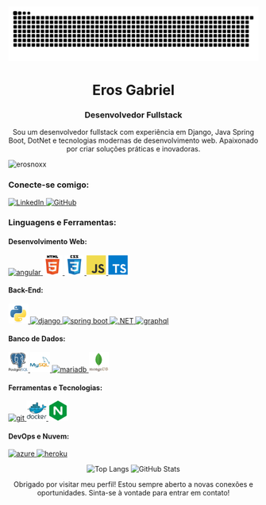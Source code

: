 <p align="center">
    <img src="https://github.com/7oSkaaa/7oSkaaa/blob/output/github-contribution-grid-snake.svg?" alt="Snake Game" />
</p>
<h1 align="center">Eros Gabriel</h1>
<h3 align="center">Desenvolvedor Fullstack</h3>

<p align="center">
    Sou um desenvolvedor fullstack com experiência em Django, Java Spring Boot, DotNet e tecnologias modernas de desenvolvimento web. Apaixonado por criar soluções práticas e inovadoras.
</p>

<p align="left">
    <img src="https://komarev.com/ghpvc/?username=erosnoxx&label=Visitas%20ao%20perfil&color=0e75b6&style=flat" alt="erosnoxx" />
</p>

<h3 align="left">Conecte-se comigo:</h3>
<p align="left">
    <a href="https://www.linkedin.com/in/eros-gabriel-vieira-51522725b/" target="_blank">
        <img src="https://cdn.jsdelivr.net/npm/simple-icons@v3/icons/linkedin.svg" alt="LinkedIn" width="30" height="30" />
    </a>
    <a href="https://github.com/erosnoxx" target="_blank">
        <img src="https://cdn.jsdelivr.net/npm/simple-icons@v3/icons/github.svg" alt="GitHub" width="30" height="30" />
    </a>
</p>

<h3 align="left">Linguagens e Ferramentas:</h3>

<h4 align="left">Desenvolvimento Web:</h4>
<p align="left">
    <a href="https://angular.io" target="_blank" rel="noreferrer">
        <img src="https://angular.io/assets/images/logos/angular/angular.svg" alt="angular" width="40" height="40" />
    </a>
    <a href="https://www.w3.org/html/" target="_blank" rel="noreferrer">
        <img src="https://raw.githubusercontent.com/devicons/devicon/master/icons/html5/html5-original-wordmark.svg" alt="html5" width="40" height="40" />
    </a>
    <a href="https://www.w3schools.com/css/" target="_blank" rel="noreferrer">
        <img src="https://raw.githubusercontent.com/devicons/devicon/master/icons/css3/css3-original-wordmark.svg" alt="css3" width="40" height="40" />
    </a>
    <a href="https://developer.mozilla.org/en-US/docs/Web/JavaScript" target="_blank" rel="noreferrer">
        <img src="https://raw.githubusercontent.com/devicons/devicon/master/icons/javascript/javascript-original.svg" alt="javascript" width="40" height="40" />
    </a>
    <a href="https://www.typescriptlang.org/" target="_blank" rel="noreferrer">
        <img src="https://raw.githubusercontent.com/devicons/devicon/master/icons/typescript/typescript-original.svg" alt="typescript" width="40" height="40" />
    </a>
</p>

<h4 align="left">Back-End:</h4>
<p align="left">
    <a href="https://www.python.org" target="_blank" rel="noreferrer"> <img src="https://raw.githubusercontent.com/devicons/devicon/master/icons/python/python-original.svg" alt="python" width="40" height="40"/> </a>
    <a href="https://www.djangoproject.com/" target="_blank" rel="noreferrer"> <img src="https://cdn.worldvectorlogo.com/logos/django.svg" alt="django" width="40" height="40"/> </a>
    <a href="https://spring.io/projects/spring-boot" target="_blank" rel="noreferrer"> <img src="https://www.vectorlogo.zone/logos/springio/springio-icon.svg" alt="spring boot" width="40" height="40"/> </a>
    <a href="https://dotnet.microsoft.com/" target="_blank" rel="noreferrer"> <img src="https://upload.wikimedia.org/wikipedia/commons/e/ee/.NET_Core_Logo.svg" alt=".NET" width="40" height="40"/> </a>
    <a href="https://graphql.org" target="_blank" rel="noreferrer"> <img src="https://www.vectorlogo.zone/logos/graphql/graphql-icon.svg" alt="graphql" width="40" height="40"/> </a>
</p>

<h4 align="left">Banco de Dados:</h4>
<p align="left">
    <a href="https://www.postgresql.org" target="_blank" rel="noreferrer">
        <img src="https://raw.githubusercontent.com/devicons/devicon/master/icons/postgresql/postgresql-original-wordmark.svg" alt="postgresql" width="40" height="40" />
    </a>
    <a href="https://www.mysql.com/" target="_blank" rel="noreferrer">
        <img src="https://raw.githubusercontent.com/devicons/devicon/master/icons/mysql/mysql-original-wordmark.svg" alt="mysql" width="40" height="40" />
    </a>
    <a href="https://mariadb.org/" target="_blank" rel="noreferrer">
        <img src="https://www.vectorlogo.zone/logos/mariadb/mariadb-icon.svg" alt="mariadb" width="40" height="40" />
    </a>
    <a href="https://www.mongodb.com/" target="_blank" rel="noreferrer">
        <img src="https://raw.githubusercontent.com/devicons/devicon/master/icons/mongodb/mongodb-original-wordmark.svg" alt="mongodb" width="40" height="40" />
    </a>
</p>

<h4 align="left">Ferramentas e Tecnologias:</h4>
<p align="left">
    <a href="https://git-scm.com/" target="_blank" rel="noreferrer">
        <img src="https://www.vectorlogo.zone/logos/git-scm/git-scm-icon.svg" alt="git" width="40" height="40" />
    </a>
    <a href="https://www.docker.com/" target="_blank" rel="noreferrer">
        <img src="https://raw.githubusercontent.com/devicons/devicon/master/icons/docker/docker-original-wordmark.svg" alt="docker" width="40" height="40" />
    </a>
    <a href="https://www.nginx.com" target="_blank" rel="noreferrer">
        <img src="https://raw.githubusercontent.com/devicons/devicon/master/icons/nginx/nginx-original.svg" alt="nginx" width="40" height="40" />
    </a>
</p>

<h4 align="left">DevOps e Nuvem:</h4>
<p align="left">
    <a href="https://azure.microsoft.com/en-in/" target="_blank" rel="noreferrer">
        <img src="https://www.vectorlogo.zone/logos/microsoft_azure/microsoft_azure-icon.svg" alt="azure" width="40" height="40" />
    </a>
    <a href="https://heroku.com" target="_blank" rel="noreferrer">
        <img src="https://www.vectorlogo.zone/logos/heroku/heroku-icon.svg" alt="heroku" width="40" height="40" />
    </a>
</p>

<div align="center">
    <img src="https://github-readme-stats.vercel.app/api/top-langs?username=erosnoxx&show_icons=true&locale=en&layout=compact" alt="Top Langs" />
    <img src="https://github-readme-stats.vercel.app/api?username=erosnoxx&show_icons=true&locale=en" alt="GitHub Stats" />
</div>

<p align="center">
    Obrigado por visitar meu perfil! Estou sempre aberto a novas conexões e oportunidades. Sinta-se à vontade para entrar em contato!
</p>
